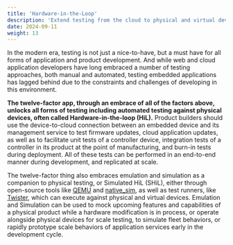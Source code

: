 ```yaml
---
title: 'Hardware-in-the-Loop'
description: 'Extend testing from the cloud to physical and virtual devices.'
date: 2024-09-11
weight: 13
---
```


In the modern era, testing is not just a nice-to-have, but a must have for all forms of application and product development. And while web and cloud application developers have long embraced a number of testing approaches, both manual and automated, testing embedded applications has lagged behind due to the constraints and challenges of developing in this environment.

**The twelve-factor app, through an embrace of all of the factors above, unlocks all forms of testing including automated testing against physical devices, often called Hardware-in-the-loop (HiL).** Product builders should use the device-to-cloud connection between an embedded device and its management service to test firmware updates, cloud application updates, as well as to facilitate unit tests of a controller device, integration tests of a controller in its product at the point of manufacturing, and burn-in tests during deployment. All of these tests can be performed in an end-to-end manner during development, and replicated at scale.

The twelve-factor thing also embraces emulation and simulation as a companion to physical testing, or Simulated HiL (SHiL), either through open-source tools like [QEMU](https://www.qemu.org/) and [native_sim](https://docs.zephyrproject.org/latest/boards/native/native_sim/doc/index.html), as well as test runners, like [Twister](https://docs.zephyrproject.org/latest/develop/test/twister.html), which can execute against physical and virtual devices. Emulation and Simulation can be used to mock upcoming features and capabilities of a physical product while a hardware modification is in process, or operate alongside physical devices for scale testing, to simulate fleet behaviors, or rapidly prototype scale behaviors of application services early in the development cycle.
